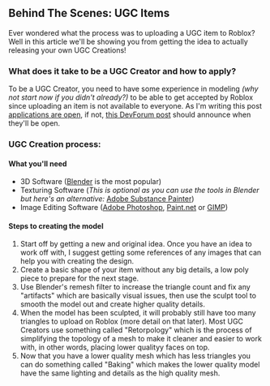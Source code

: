
## **Behind The Scenes: UGC Items**

Ever wondered what the process was to uploading a UGC item to Roblox? Well in this article we'll be showing you from getting the idea to actually releasing your own UGC Creations!

### **What does it take to be a UGC Creator and how to apply?**

To be a UGC Creator, you need to have some experience in modeling *(why not start now if you didn't already?)* to be able to get accepted by Roblox since uploading an item is not available to everyone. As I'm writing this post [applications are open](https://roblox.qualtrics.com/jfe/form/SV_56I0Jyo6Pz3ksUS), if not, [this DevForum post](https://devforum.roblox.com/t/updates-and-changes-to-the-ugc-catalog-application/1974990) should announce when they'll be open. 

### **UGC Creation process:**

#### **What you'll need**
- 3D Software ([Blender](https://www.blender.org/) is the most popular)
- Texturing Software (*This is optional as you can use the tools in Blender but here's an alternative:* [Adobe Substance Painter](https://www.adobe.com/products/substance3d-painter.html))
- Image Editing Software ([Adobe Photoshop](https://www.adobe.com/products/photoshop.html), [Paint.net](https://www.getpaint.net/) or [GIMP](https://www.gimp.org/))

#### **Steps to creating the model**
1. Start off by getting a new and original idea. Once you have an idea to work off with, I suggest getting some references of any images that can help you with creating the design.
2. Create a basic shape of your item without any big details, a low poly piece to prepare for the next stage.
3. Use Blender's remesh filter to increase the triangle count and fix any "artifacts" which are basically visual issues, then use the sculpt tool to smooth the model out and create higher quality details.
4. When the model has been sculpted, it will probably still have too many triangles to upload on Roblox (more detail on that later). Most UGC Creators use something called "Retorpology" which is the process of simplifying the topology of a mesh to make it cleaner and easier to work with, in other words, placing lower qualityy faces on top.
5. Now that you have a lower quality mesh which has less triangles you can do something called "Baking" which makes the lower quality model have the  same lighting and details as the high quality mesh. 
